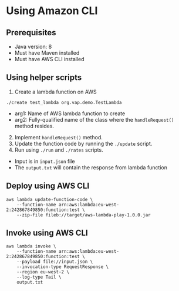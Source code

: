 # Using Amazon CLI
## Prerequisites
* Java version: 8
* Must have Maven installed
* Must have AWS CLI installed
## Using helper scripts
1. Create a lambda function on AWS
```
./create test_lambda org.vap.demo.TestLambda
```
- arg1: Name of AWS lambda function to create
- arg2: Fully-qualified name of the class where the `handleRequest()` method resides.
2. Implement `handleRequest()` method.
3. Update the function code by running the `./update` script.
4. Run using `./run` and `./rates` scripts.
- Input is in `input.json` file
- The `output.txt` will contain the response from lambda function
## Deploy using AWS CLI
```
aws lambda update-function-code \
    --function-name arn:aws:lambda:eu-west-2:242867849850:function:test \
    --zip-file fileb://target/aws-lambda-play-1.0.0.jar
```
## Invoke using AWS CLI
```
aws lambda invoke \
    --function-name arn:aws:lambda:eu-west-2:242867849850:function:test \
    --payload file://input.json \
    --invocation-type RequestResponse \
    --region eu-west-2 \
    --log-type Tail \
    output.txt
```
